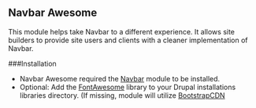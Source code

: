 Navbar Awesome
-----------------------------------------

This module helps take Navbar to a different experience. It allows site builders to provide site users and clients with a cleaner implementation of Navbar.

###Installation
* Navbar Awesome required the [Navbar](https://www.drupal.org/project/navbar) module to be installed. 
* Optional: Add the [FontAwesome](http://fontawesome.io/) library to your Drupal installations libraries directory. (If missing, module will utilize [BootstrapCDN](http://www.bootstrapcdn.com/)